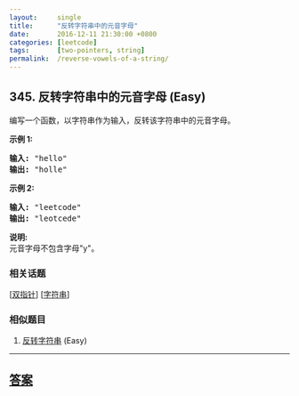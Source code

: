 ```yaml
---
layout:     single
title:      "反转字符串中的元音字母"
date:       2016-12-11 21:30:00 +0800
categories: [leetcode]
tags:       [two-pointers, string]
permalink:  /reverse-vowels-of-a-string/
---
```


## 345. 反转字符串中的元音字母 (Easy)

<p>编写一个函数，以字符串作为输入，反转该字符串中的元音字母。</p>

<p><strong>示例 1:</strong></p>

<pre><strong>输入: </strong>&quot;hello&quot;
<strong>输出: </strong>&quot;holle&quot;
</pre>

<p><strong>示例 2:</strong></p>

<pre><strong>输入: </strong>&quot;leetcode&quot;
<strong>输出: </strong>&quot;leotcede&quot;</pre>

<p><strong>说明:</strong><br>
元音字母不包含字母&quot;y&quot;。</p>

### 相关话题
  [[双指针](https://github.com/openset/leetcode/tree/master/tag/two-pointers/README.md)]
  [[字符串](https://github.com/openset/leetcode/tree/master/tag/string/README.md)]

### 相似题目
  1. [反转字符串](/reverse-string) (Easy)

---

## [答案](https://github.com/openset/leetcode/tree/master/problems/reverse-vowels-of-a-string)
